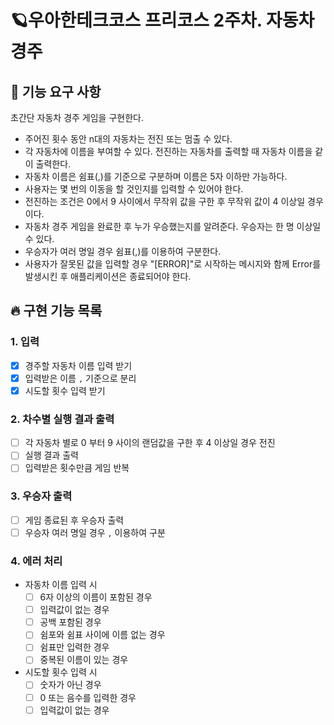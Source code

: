 # 🪐우아한테크코스 프리코스 2주차. 자동차 경주

## 📌 기능 요구 사항

초간단 자동차 경주 게임을 구현한다.

- 주어진 횟수 동안 n대의 자동차는 전진 또는 멈출 수 있다.
- 각 자동차에 이름을 부여할 수 있다. 전진하는 자동차를 출력할 때 자동차 이름을 같이 출력한다.
- 자동차 이름은 쉼표(,)를 기준으로 구분하며 이름은 5자 이하만 가능하다.
- 사용자는 몇 번의 이동을 할 것인지를 입력할 수 있어야 한다.
- 전진하는 조건은 0에서 9 사이에서 무작위 값을 구한 후 무작위 값이 4 이상일 경우이다.
- 자동차 경주 게임을 완료한 후 누가 우승했는지를 알려준다. 우승자는 한 명 이상일 수 있다.
- 우승자가 여러 명일 경우 쉼표(,)를 이용하여 구분한다.
- 사용자가 잘못된 값을 입력할 경우 "[ERROR]"로 시작하는 메시지와 함께 Error를 발생시킨 후 애플리케이션은 종료되어야 한다.

## 🔥 구현 기능 목록

### 1. 입력

- [x] 경주할 자동차 이름 입력 받기
- [x] 입력받은 이름 `,` 기준으로 분리
- [x] 시도할 횟수 입력 받기

### 2. 차수별 실행 결과 출력

- [ ] 각 자동차 별로 0 부터 9 사이의 랜덤값을 구한 후 4 이상일 경우 전진
- [ ] 실행 결과 출력
- [ ] 입력받은 횟수만큼 게임 반복

### 3. 우승자 출력

- [ ] 게임 종료된 후 우승자 출력
- [ ] 우승자 여러 명일 경우 `,` 이용하여 구분

### 4. 에러 처리

- 자동차 이름 입력 시
  - [ ] 6자 이상의 이름이 포함된 경우
  - [ ] 입력값이 없는 경우
  - [ ] 공백 포함된 경우
  - [ ] 쉼포와 쉼표 사이에 이름 없는 경우
  - [ ] 쉼표만 입력한 경우
  - [ ] 중복된 이름이 있는 경우
- 시도할 횟수 입력 시
  - [ ] 숫자가 아닌 경우
  - [ ] 0 또는 음수를 입력한 경우
  - [ ] 입력값이 없는 경우

